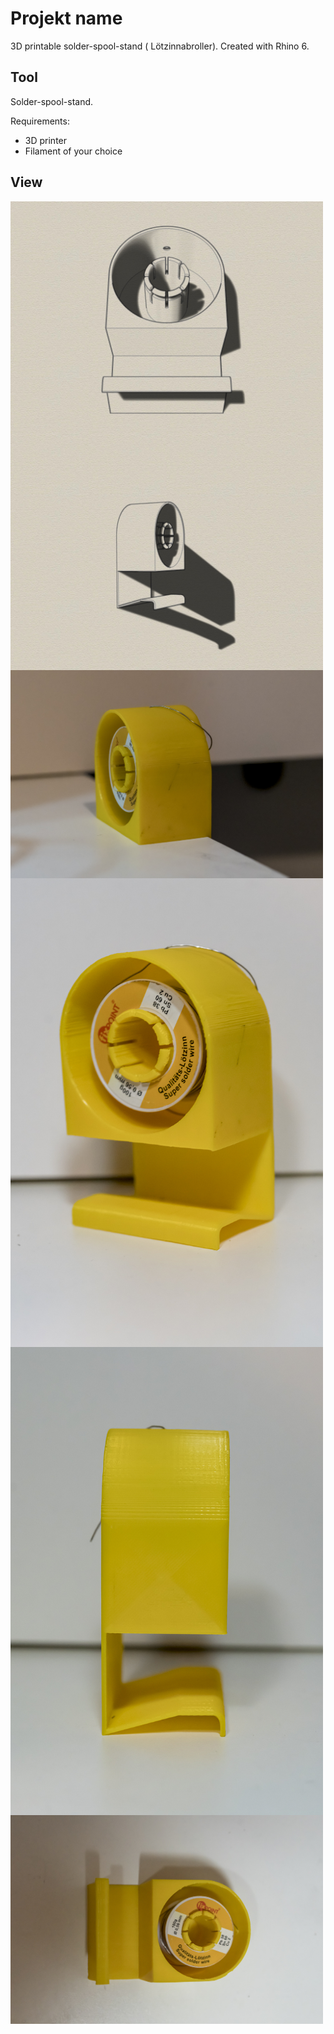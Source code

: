 # Projekt name
3D printable solder-spool-stand ( Lötzinnabroller). Created with Rhino 6.

## Tool
Solder-spool-stand.

Requirements:
* 3D printer 
* Filament of your choice

## View
<img src="iso.jpg" width="500" align="center"> 
<img src="iso2.jpg" width="500" align="center"> 
<img src="20190907-DSC03997.jpg" width="500" align="center"> 
<img src="20190907-DSC03999.jpg" width="500" align="center"> 
<img src="20190907-DSC04000.jpg" width="500" align="center"> 
<img src="20190907-DSC04002.jpg" width="500" align="center"> 


